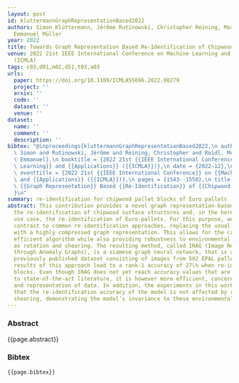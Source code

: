 ```yaml
---
layout: post
id: kluttermannGraphRepresentationBased2022
authors: Simon Klüttermann, Jérôme Rutinowski, Christopher Reining, Moritz Roidl,
  Emmanuel Müller
year: 2022
title: Towards Graph Representation Based Re-Identification of Chipwood Pallet Blocks
venue: 2022 21st IEEE International Conference on Machine Learning and Applications
  (ICMLA)
tags: c03,d01,m02,d51,t03,a03
urls:
  paper: https://doi.org/10.1109/ICMLA55696.2022.00279
  project: ''
  arxiv: ''
  code: ''
  dataset: ''
  venue: ''
dataset:
  name: ''
  comment: ''
  description: ''
bibtex: "@inproceedings{kluttermannGraphRepresentationBased2022,\n author = {Klüttermann,\
  \ Simon and Rutinowski, Jérôme and Reining, Christopher and Roidl, Moritz and Müller,\
  \ Emmanuel},\n booktitle = {2022 21st {{IEEE International Conference}} on {{Machine\
  \ Learning}} and {{Applications}} ({{ICMLA}})},\n date = {2022-12},\n doi = {10.1109/ICMLA55696.2022.00279},\n\
  \ eventtitle = {2022 21st {{IEEE International Conference}} on {{Machine Learning}}\
  \ and {{Applications}} ({{ICMLA}})},\n pages = {1543--1550},\n title = {Towards\
  \ {{Graph Representation}} Based {{Re-Identification}} of {{Chipwood Pallet Blocks}}}\n\
  }\n"
summary: re-identification for chipwood pallet blocks of Euro pallets
abstract: This contribution provides a novel graph representation-based approach for
  the re-identification of chipwood surface structures and, in the herein observed
  use case, the re-identification of Euro-pallets. For this purpose, we suggest, in
  contrast to common re-identification approaches, replacing the usual image representation
  with a highly compressed graph representation. This allows for the creation of an
  efficient algorithm while also providing robustness to environmental changes such
  as rotation and shearing. The resulting method, called IRAG (Image Representation
  through Anomaly Graphs), is a siamese graph neural network, that is applied on a
  previously published dataset consisting of images from 502 EPAL pallet blocks. The
  results of this approach lead to a rank-1 accuracy of 27\% when re-identifying pallet
  blocks. Even though IRAG does not yet reach accuracy values that are comparable
  to state-of-the-art literature, it is however more efficient, concerning the handling
  and representation of data. In addition, the experiments in this work demonstrate
  that the re-identification accuracy of the model is not affected by rotation or
  shearing, demonstrating the model’s invariance to these environmental changes.
---
```


### Abstract

{{page.abstract}}

### Bibtex

```
{{page.bibtex}}
```
            